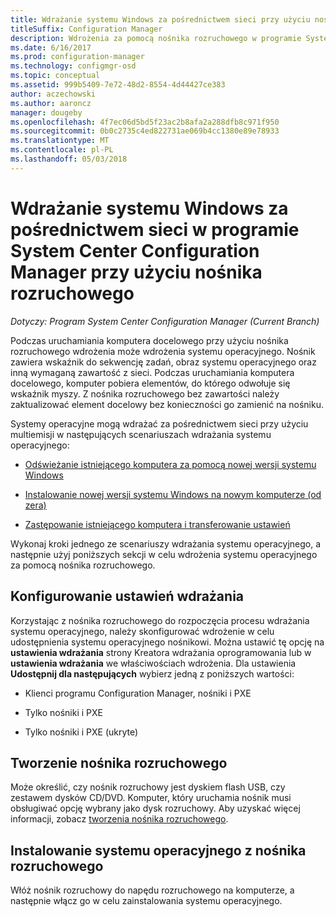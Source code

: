 ```yaml
---
title: Wdrażanie systemu Windows za pośrednictwem sieci przy użyciu nośnika rozruchowego
titleSuffix: Configuration Manager
description: Wdrożenia za pomocą nośnika rozruchowego w programie System Center Configuration Manager do wdrażania systemu operacyjnego podczas uruchamiania komputera docelowego.
ms.date: 6/16/2017
ms.prod: configuration-manager
ms.technology: configmgr-osd
ms.topic: conceptual
ms.assetid: 999b5409-7e72-48d2-8554-4d44427ce383
author: aczechowski
ms.author: aaroncz
manager: dougeby
ms.openlocfilehash: 4f7ec06d5bd5f23ac2b8afa2a288dfb8c971f950
ms.sourcegitcommit: 0b0c2735c4ed822731ae069b4cc1380e89e78933
ms.translationtype: MT
ms.contentlocale: pl-PL
ms.lasthandoff: 05/03/2018
---
```

# <a name="use-bootable-media-to-deploy-windows-over-the-network-with-system-center-configuration-manager"></a>Wdrażanie systemu Windows za pośrednictwem sieci w programie System Center Configuration Manager przy użyciu nośnika rozruchowego

*Dotyczy: Program System Center Configuration Manager (Current Branch)*

Podczas uruchamiania komputera docelowego przy użyciu nośnika rozruchowego wdrożenia może wdrożenia systemu operacyjnego. Nośnik zawiera wskaźnik do sekwencję zadań, obraz systemu operacyjnego oraz inną wymaganą zawartość z sieci. Podczas uruchamiania komputera docelowego, komputer pobiera elementów, do którego odwołuje się wskaźnik myszy. Z nośnika rozruchowego bez zawartości należy zaktualizować element docelowy bez konieczności go zamienić na nośniku.

Systemy operacyjne mogą wdrażać za pośrednictwem sieci przy użyciu multiemisji w następujących scenariuszach wdrażania systemu operacyjnego:

-   [Odświeżanie istniejącego komputera za pomocą nowej wersji systemu Windows](refresh-an-existing-computer-with-a-new-version-of-windows.md)

-   [Instalowanie nowej wersji systemu Windows na nowym komputerze (od zera)](install-new-windows-version-new-computer-bare-metal.md)  

-   [Zastępowanie istniejącego komputera i transferowanie ustawień](replace-an-existing-computer-and-transfer-settings.md)  

Wykonaj kroki jednego ze scenariuszy wdrażania systemu operacyjnego, a następnie użyj poniższych sekcji w celu wdrożenia systemu operacyjnego za pomocą nośnika rozruchowego.  

## <a name="configure-deployment-settings"></a>Konfigurowanie ustawień wdrażania  
Korzystając z nośnika rozruchowego do rozpoczęcia procesu wdrażania systemu operacyjnego, należy skonfigurować wdrożenie w celu udostępnienia systemu operacyjnego nośnikowi. Można ustawić tę opcję na **ustawienia wdrażania** strony Kreatora wdrażania oprogramowania lub w **ustawienia wdrażania** we właściwościach wdrożenia. Dla ustawienia **Udostępnij dla następujących** wybierz jedną z poniższych wartości:

-   Klienci programu Configuration Manager, nośniki i PXE

-   Tylko nośniki i PXE

-   Tylko nośniki i PXE (ukryte)

## <a name="create-the-bootable-media"></a>Tworzenie nośnika rozruchowego
Może określić, czy nośnik rozruchowy jest dyskiem flash USB, czy zestawem dysków CD/DVD. Komputer, który uruchamia nośnik musi obsługiwać opcję wybrany jako dysk rozruchowy. Aby uzyskać więcej informacji, zobacz [tworzenia nośnika rozruchowego](create-bootable-media.md).  

##  <a name="BKMK_Deploy"></a> Instalowanie systemu operacyjnego z nośnika rozruchowego  
Włóż nośnik rozruchowy do napędu rozruchowego na komputerze, a następnie włącz go w celu zainstalowania systemu operacyjnego.
